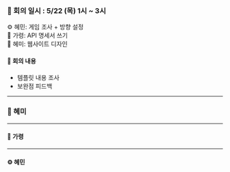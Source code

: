 ### 📝 회의 일시 : 5/22 (목) 1시 ~ 3시 

⚙️ 혜민: 게임 조사 + 방향 설정<br>
🔧 가령: API 명세서 쓰기<br>
🎨 혜미: 웹사이트 디자인 <br>

#### 👥 회의 내용 

- 템플릿 내용 조사
- 보완점 피드백
---
### 🎨 혜미<br>


---
#### 🔧 가령 <br>




---

#### ⚙️ 혜민 <br>


